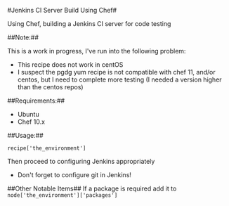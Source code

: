 #Jenkins CI Server Build Using Chef#

Using Chef, building a Jenkins CI server for code testing

##Note:##

This is a work in progress, I've run into the following problem:

 - This recipe does not work in centOS
  - I suspect the pgdg yum recipe is not compatible with chef 11, and/or centos, but I need to complete more testing (I needed a version higher than the centos repos)

##Requirements:##
 - Ubuntu
 - Chef 10.x

##Usage:##

    recipe['the_environment']

Then proceed to configuring Jenkins appropriately
 - Don't forget to configure git in Jenkins!

##Other Notable Items##
If a package is required add it to `node['the_environment']['packages']`

